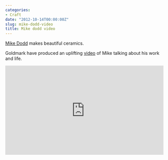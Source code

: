 ```yaml
---
categories:
- Craft
date: "2012-10-14T00:00:00Z"
slug: mike-dodd-video
title: Mike dodd video
---
```

[Mike Dodd][studiopottery] makes beautiful ceramics.

Goldmark have produced an uplifting [video][goldmarkart] of Mike talking about his work and life.

<div class="flex-video widescreen vimeo">
<iframe src="https://player.vimeo.com/video/37598421" width="500" height="281" frameborder="0" webkitallowfullscreen mozallowfullscreen allowfullscreen></iframe>
</div>

[goldmarkart]: http://www.goldmarkart.com/scholarship/mike-dodd-potter-film/
[studiopottery]: http://www.studiopottery.co.uk/profile/Mike/Dodd
